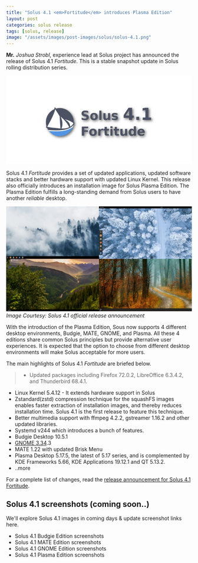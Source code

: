 ```yaml
---
title: "Solus 4.1 <em>Fortitude</em> introduces Plasma Edition"
layout: post
categories: solus release
tags: [solus, release]
image: "/assets/images/post-images/solus/solus-4.1.png"
---
```


**Mr.** *Joshua Strobl*, experience lead at Solus project has announced the release of Solus 4.1 *Fortitude*. This is a stable snapshot update in Solus rolling distribution series.

![Solus 4.1 Fortitude Banner](/assets/images/post-images/solus/solus-4.1.png)

Solus 4.1 *Fortitude* provides a set of updated applications, updated software stacks and better hardware support with updated Linux Kernel. This release also officially introduces an installation image for Solus Plasma Edition. The Plasma Edition fulfills a long-standing demand from Solus users to have another *reliable* desktop.

![Solus 4.1 Fortitude Preview](/assets/images/post-images/solus/solus-4.1-featured.jpg)
*Image Courtesy: Solus 4.1 official release announcement*

With the introduction of the Plasma Edition, Sous now supports 4 different desktop environments, Budgie, MATE, GNOME, and Plasma. All these 4 editions share common Solus principles but provide alternative user experiences. It is expected that the option to choose from different desktop environments will make Solus acceptable for more users.

The main highlights of Solus 4.1 *Fortitude* are briefed below.
> - Updated packages including Firefox 72.0.2, LibreOffice 6.3.4.2, and Thunderbird 68.4.1.
- Linux Kernel 5.4.12 - It extends hardware support in Solus
- Zstandard(zstd) compression technique for the squashFS images enables faster extraction of installation images, and thereby reduces installation time. Solus 4.1 is the first release to feature this technique.
- Better multimedia support with ffmpeg 4.2.2, gstreamer 1.16.2 and other updated libraries.
- Systemd v244 which introduces a bunch of features.
- Budgie Desktop 10.5.1
- [GNOME 3.34](/gnome-3.34-release/).3
- MATE 1.22 with updated Brisk Menu
- Plasma Desktop 5.17.5, the latest of 5.17 series, and is complemented by KDE Frameworks 5.66, KDE Applications 19.12.1 and QT 5.13.2.
- ..more

For a complete list of changes, read the [release announcement for Solus 4.1 Fortitude](https://getsol.us/2020/01/25/solus-4-1-released/).

## Solus 4.1 screenshots (coming soon..)
We'll explore Solus 4.1 images in coming days & update screenshot links here.
- Solus 4.1 Budgie Edition screenshots
- Solus 4.1 MATE Edition screenshots
- Solus 4.1 GNOME Edition screenshots
- Solus 4.1 Plasma Edition screenshots